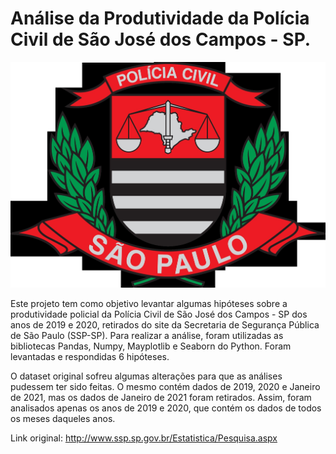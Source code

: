 # Análise da Produtividade da Polícia Civil de São José dos Campos - SP.


![alt text](https://github.com/Daniel-RPS/Produtividade-Policial-SJC/blob/main/PCSJC.jpg)


Este projeto tem como objetivo levantar algumas hipóteses sobre a produtividade policial da Polícia Civil de São José dos Campos - SP dos anos de 2019 e 2020, retirados do site da Secretaria de Segurança Pública de São Paulo (SSP-SP). Para realizar a análise, foram utilizadas as bibliotecas Pandas, Numpy, Mayplotlib e Seaborn do Python. Foram levantadas e respondidas 6 hipóteses.


O dataset original sofreu algumas alterações para que as análises pudessem ter sido feitas. O mesmo contém dados de 2019, 2020 e Janeiro de 2021, mas os dados de Janeiro de 2021 foram retirados. Assim, foram analisados apenas os anos de 2019 e 2020, que contém os dados de todos os meses daqueles anos.


Link original: http://www.ssp.sp.gov.br/Estatistica/Pesquisa.aspx
